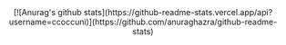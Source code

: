  <!-- <div >
[![Hits](https://hits.seeyoufarm.com/api/count/incr/badge.svg?url=https%3A%2F%2Fgithub.com%2Fccoccuni%2F&count_bg=%2379C83D&title_bg=%23555555&icon=&icon_color=%23E7E7E7&title=hits&edge_flat=false)](https://hits.seeyoufarm.com)

  </div> -->
<div align=center>
  [![Anurag's github stats](https://github-readme-stats.vercel.app/api?username=ccoccuni)](https://github.com/anuraghazra/github-readme-stats)
  </div>
